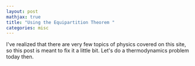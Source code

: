 ```yaml
---
layout: post
mathjax: true
title: "Using the Equipartition Theorem "
categories: misc
---
```


I've realized that there are very few topics of physics covered on this site, so this post is meant to fix it a little bit.
Let's do a thermodynamics problem today then.

